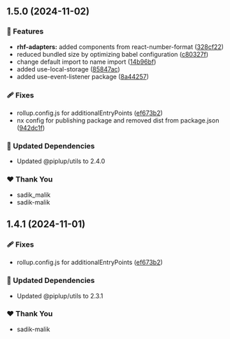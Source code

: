 ## 1.5.0 (2024-11-02)

### 🚀 Features

- **rhf-adapters:** added components from react-number-format ([328cf22](https://github.com/sadik-malik/piplup/commit/328cf22))
- reduced bundled size by optimizing babel configuration ([c80327f](https://github.com/sadik-malik/piplup/commit/c80327f))
- change default import to name import ([14b96bf](https://github.com/sadik-malik/piplup/commit/14b96bf))
- added use-local-storage ([85847ac](https://github.com/sadik-malik/piplup/commit/85847ac))
- added use-event-listener package ([8a44257](https://github.com/sadik-malik/piplup/commit/8a44257))

### 🩹 Fixes

- rollup.config.js for additionalEntryPoints ([ef673b2](https://github.com/sadik-malik/piplup/commit/ef673b2))
- nx config for publishing package and removed dist from package.json ([942dc1f](https://github.com/sadik-malik/piplup/commit/942dc1f))

### 🧱 Updated Dependencies

- Updated @piplup/utils to 2.4.0

### ❤️  Thank You

- sadik_malik
- sadik-malik

## 1.4.1 (2024-11-01)

### 🩹 Fixes

- rollup.config.js for additionalEntryPoints ([ef673b2](https://github.com/sadik-malik/piplup/commit/ef673b2))

### 🧱 Updated Dependencies

- Updated @piplup/utils to 2.3.1

### ❤️  Thank You

- sadik-malik